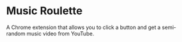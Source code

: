 Music Roulette
==========

A Chrome extension that allows you to click a button and 
get a semi-random music video from YouTube. 